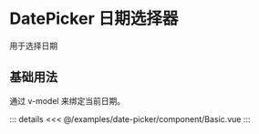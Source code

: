 <script setup>
import Basic from './component/Basic.vue'
import Color from './component/Color.vue'
import Disabled from './component/Disabled.vue'
import Length from './component/Length.vue'
</script>

# DatePicker 日期选择器

用于选择日期

## 基础用法

通过 v-model 来绑定当前日期。
<Demo>
<Basic/>

::: details
<<< @/examples/date-picker/component/Basic.vue
:::
</Demo>
